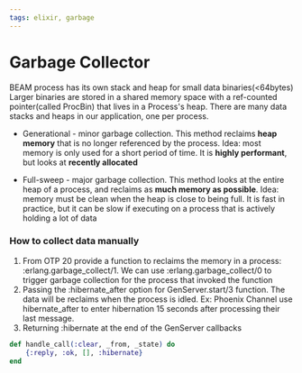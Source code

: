 ```yaml
---
tags: elixir, garbage
---
```


# Garbage Collector

BEAM process has its own stack and heap for small data binaries(<64bytes)
Larger binaries are stored in a shared memory space with a ref-counted pointer(called ProcBin) that lives in a Process's heap.
There are many data stacks and heaps in our application, one per process.

- Generational - minor garbage collection. This method reclaims **heap memory** that is no longer referenced by the process. Idea: most memory is only used for a short period of time. It is **highly performant**, but looks at **recently allocated**

- Full-sweep - major garbage collection. This method looks at the entire heap of a process, and reclaims as **much memory as possible**. Idea: memory must be clean when the heap is close to being full. It is fast in practice, but it can be slow if executing on a process that is actively holding a lot of data

### How to collect data manually
1. From OTP 20 provide a function to reclaims the memory in a process: :erlang.garbage_collect/1. We can use :erlang.garbage_collect/0 to trigger garbage collection for the process that invoked the function 
2. Passing the :hibernate_after option for GenServer.start/3 function. The data will be reclaims when the process is idled. Ex: Phoenix Channel use hibernate_after to enter hibernation 15 seconds after processing their last message.
3. Returning :hibernate at the end of the GenServer callbacks
``` elixir
def handle_call(:clear, _from, _state) do
    {:reply, :ok, [], :hibernate}
end
```
